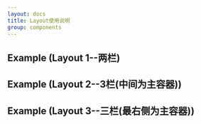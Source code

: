 ```yaml
---
layout: docs
title: Layout使用说明
group: components
---
```


## Example (Layout 1--两栏)

<script src="{{ site.baseurl }}/dist/js/ccms_components.min.js"></script>
<div class="ccmsc-main-container">
    <div class="left-container">
    </div>
    <div class="center-container">
    </div>
    <div class="right-container">
    </div>
</div>



## Example (Layout 2--3栏(中间为主容器))

<div class="ccmsc-main-container type-two">
    <div class="left-container">
    </div>
    <div class="center-container">
    </div>
    <div class="right-container">
    </div>
</div>



## Example (Layout 3--三栏(最右侧为主容器))

<div class="ccmsc-main-container type-three">
    <div class="left-container">
    </div>
    <div class="center-container">
    </div>
    <div class="right-container">
    </div>
</div>


	

